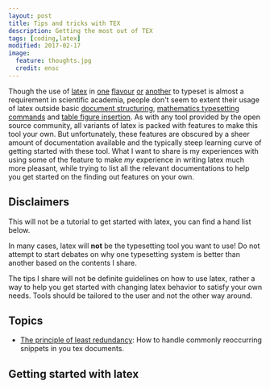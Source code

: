 ```yaml
---
layout: post
title: Tips and tricks with TEX
description: Getting the most out of TEX
tags: [coding,latex]
modified: 2017-02-17
image:
  feature: thoughts.jpg
  credit: ensc
---
```


Though the use of [latex](https://www.latex-project.org/) in [one](https://www.tug.org/applications/pdftex/) [flavour](http://www.luatex.org/) [or](xelatex) [another](https://en.wikipedia.org/wiki/ConTeXt) to typeset is almost a requirement in scientific academia, people don't seem to extent their usage of latex outside basic [document structuring](https://en.wikibooks.org/wiki/LaTeX/Document_Structure),  [mathematics typesetting commands](https://en.wikibooks.org/wiki/LaTeX/Mathematics) and [table figure insertion](https://en.wikibooks.org/wiki/LaTeX/Floats,_Figures_and_Captions). As with any tool provided by the open source community, all variants of latex is packed with features to make this tool your own. But unfortunately, these features are obscured by a sheer amount of documentation available and the typically steep learning curve of getting started with these tool. What I want to share is my experiences with using some of the feature to make *my* experience in writing latex much more pleasant, while trying to list all the relevant documentations to help you get started on the finding out features on your own.

## Disclaimers
This will not be a tutorial to get started with latex, you can find a hand list below.

In many cases, latex will **not** be the typesetting tool you want to use! Do not attempt to start debates on why one typesetting system is better than another based on the contents I share.

The tips I share will not be definite guidelines on how to use latex, rather a way to help you get started with changing latex behavior to satisfy your own needs. Tools should be tailored to the user and not the other way around.

## Topics

* [The principle of least redundancy]({{site.url/TEXTip_custompackage}}): How to handle commonly reoccurring snippets in you tex documents.


## Getting started with latex

